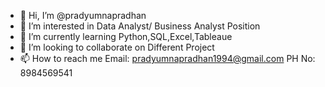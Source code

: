 - 👋 Hi, I’m @pradyumnapradhan
- 👀 I’m interested in Data Analyst/ Business Analyst Position
- 🌱 I’m currently learning Python,SQL,Excel,Tableaue
- 💞️ I’m looking to collaborate on Different Project 
- 📫 How to reach me Email: pradyumnapradhan1994@gmail.com
                      PH No: 8984569541

<!---
pradyumnapradhan/pradyumnapradhan is a ✨ special ✨ repository because its `README.md` (this file) appears on your GitHub profile.
You can click the Preview link to take a look at your changes.
--->
